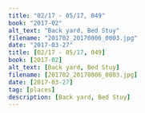```yaml
---
title: "02/17 - 05/17, 049"
book: "2017-02"
alt_text: "Back yard, Bed Stuy"
filename: "201702_20170806_0003.jpg"
date: "2017-03-27"
title: [02/17 - 05/17, 049]
book: [2017-02]
alt_text: [Back yard, Bed Stuy]
filename: [201702_20170806_0003.jpg]
date: [2017-03-27]
tag: [places]
description: [Back yard, Bed Stuy]
---
```

